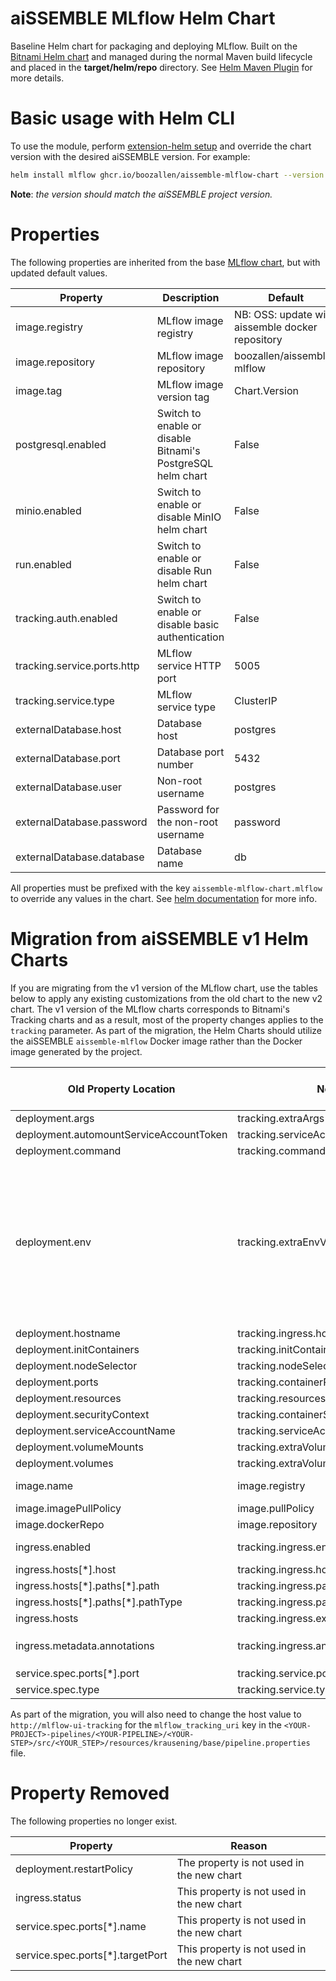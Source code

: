 # aiSSEMBLE MLflow Helm Chart
Baseline Helm chart for packaging and deploying MLflow. Built on the [Bitnami Helm chart](https://bitnami.com/stack/mlflow/helm) and managed during the normal Maven build lifecycle and placed in the **target/helm/repo** directory. See [Helm Maven Plugin](https://github.com/kokuwaio/helm-maven-plugin) for more details.

# Basic usage with Helm CLI
To use the module, perform [extension-helm setup](../README.md#leveraging-extensions-helm) and override the chart version with the desired aiSSEMBLE version. For example:
```bash
helm install mlflow ghcr.io/boozallen/aissemble-mlflow-chart --version <AISSEMBLE-VERSION>
```
**Note**: *the version should match the aiSSEMBLE project version.*

# Properties
The following properties are inherited from the base [MLflow chart](https://github.com/bitnami/charts/blob/main/bitnami/mlflow/README.md), but with updated default values. 

| Property | Description | Default |
|----------|-------------|---------|
| image.registry | MLflow image registry | NB: OSS: update with aissemble docker repository |
| image.repository | MLflow image repository | boozallen/aissemble-mlflow |
| image.tag | MLflow image version tag | Chart.Version |
| postgresql.enabled | Switch to enable or disable Bitnami's PostgreSQL helm chart | False |
| minio.enabled | Switch to enable or disable MinIO helm chart | False |
| run.enabled | Switch to enable or disable Run helm chart | False |
| tracking.auth.enabled | Switch to enable or disable basic authentication | False |
| tracking.service.ports.http | MLflow service HTTP port | 5005 |
| tracking.service.type | MLflow service type | ClusterIP |
| externalDatabase.host | Database host | postgres |
| externalDatabase.port | Database port number | 5432 |
| externalDatabase.user | Non-root username | postgres |
| externalDatabase.password | Password for the non-root username | password |
| externalDatabase.database | Database name | db |

All properties must be prefixed with the key `aissemble-mlflow-chart.mlflow` to override any values in the chart. See [helm documentation](https://helm.sh/docs/chart_template_guide/subcharts_and_globals/#overriding-values-from-a-parent-chart) for more info.

# Migration from aiSSEMBLE v1 Helm Charts
If you are migrating from the v1 version of the MLflow chart, use the tables below to apply any existing customizations from the old chart to the new v2 chart. The v1 version of the MLflow charts corresponds to Bitnami's Tracking charts and as a result, most of the property changes applies to the `tracking` parameter. As part of the migration, the Helm Charts should utilize the aiSSEMBLE `aissemble-mlflow` Docker image rather than the Docker image generated by the project. 

| Old Property Location | New Property Location | Same Default Value | Additional Notes |
|-----------------------|-----------------------|--------------------|-----------------|
| deployment.args | tracking.extraArgs | Yes | |
| deployment.automountServiceAccountToken | tracking.serviceAccount.automountServiceAccountToken | Yes | |
| deployment.command | tracking.command | Yes | |
| deployment.env | tracking.extraEnvVars | No | Environment variables related to S3 and AWS should be set within the `externalS3` parameter and Postgres configuration should be set within the `externalDatabase` parameter. `GIT_PYTHON_REFRESH` and `PYTHONUNBUFFERED` are set within the baseline Docker image and no longer needs to be configured on the Helm charts. |
| deployment.hostname | tracking.ingress.hostname | Yes | |
| deployment.initContainers | tracking.initContainers | Yes | |
| deployment.nodeSelector | tracking.nodeSelector | Yes | |
| deployment.ports | tracking.containerPorts.http | Yes | |
| deployment.resources | tracking.resources.requests | Yes | |
| deployment.securityContext | tracking.containerSecurityContext | Yes | |
| deployment.serviceAccountName | tracking.serviceAccount.name | Yes | |
| deployment.volumeMounts | tracking.extraVolumeMounts | Yes | |
| deployment.volumes | tracking.extraVolumes | Yes | |
| image.name | image.registry | No | V2 Helm Chart needs to use the `aissemble-mlflow` image |
| image.imagePullPolicy | image.pullPolicy | Yes | |
| image.dockerRepo | image.repository | Yes | |
| ingress.enabled | tracking.ingress.enabled | Yes | By default, ingress is disabled |
| ingress.hosts[\*].host | tracking.ingress.hostname | Yes | |
| ingress.hosts[\*].paths[\*].path | tracking.ingress.path | Yes | |
| ingress.hosts[\*].paths[\*].pathType | tracking.ingress.pathType | Yes | |
| ingress.hosts | tracking.ingress.extraHosts | No | |
| ingress.metadata.annotations | tracking.ingress.annotations | Yes | By default, the key `kubernetes.io/ingress.class` is set to `nginx` |
| service.spec.ports[\*].port | tracking.service.ports.http | Yes | |
| service.spec.type | tracking.service.type | Yes | |

As part of the migration, you will also need to change the host value to `http://mlflow-ui-tracking` for the `mlflow_tracking_uri` key in the `<YOUR-PROJECT>-pipelines/<YOUR-PIPELINE>/<YOUR-STEP>/src/<YOUR_STEP>/resources/krausening/base/pipeline.properties` file.

# Property Removed
The following properties no longer exist.

| Property | Reason |
|----------|--------|
| deployment.restartPolicy | The property is not used in the new chart |
| ingress.status | This property is not used in the new chart |
| service.spec.ports[\*].name | This property is not used in the new chart |
| service.spec.ports[\*].targetPort | This property is not used in the new chart |